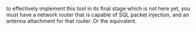to effectively implement this tool in its final stage which is not here yet,
you must have a network router that is capable of SQL packet injection, and an antenna attachment for that router.
Or the equivalent. 
